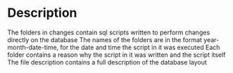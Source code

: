 # Description
The folders in changes contain sql scripts written to perform changes
directly on the database
The names of the folders are in the format year-month-date-time, for the
date and time the script in it was executed
Each folder contains a reason why the script in it was written
and the script itself
The file description contains a full description of the database
layout